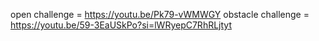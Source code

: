 open challenge = https://youtu.be/Pk79-vWMWGY
obstacle challenge = https://youtu.be/59-3EaUSkPo?si=lWRyepC7RhRLjtyt